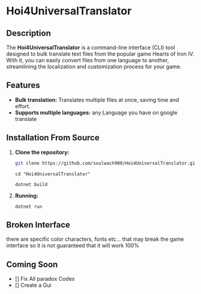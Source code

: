 # Hoi4UniversalTranslator

## Description

The **Hoi4UniversalTranslator** is a command-line interface (CLI) tool designed to bulk translate text files from the popular game Hearts of Iron IV. With it, you can easily convert files from one language to another, streamlining the localization and customization process for your game.

## Features

- **Bulk translation:** Translates multiple files at once, saving time and effort.
- **Supports multiple languages:** any Language you have on google translate

## Installation From Source

1. **Clone the repository:**

   ```bash
   git clone https://github.com/soulwach900/Hoi4UniversalTranslator.git
   ```

   ```
   cd "Hoi4UniversalTranslator"
   ```

   ```
   dotnet build
   ```

2. **Running:**

   ```
   dotnet run
   ```

## Broken Interface

there are specific color characters, fonts etc... that may break the game interface so it is not guaranteed that it will work 100%

## Coming Soon

- [] Fix All paradox Codes
- [] Create a Gui
